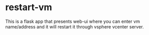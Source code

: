 # restart-vm
This is a flask app that presents web-ui where you
can enter vm name/address and it will restart it through vsphere vcenter server.
